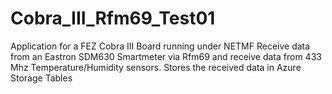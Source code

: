 # Cobra_III_Rfm69_Test01
Application for a FEZ Cobra III Board running under NETMF
Receive data from an Eastron SDM630 Smartmeter via Rfm69 and receive data from 433 Mhz Temperature/Humidity sensors.
Stores the received data in Azure Storage Tables
